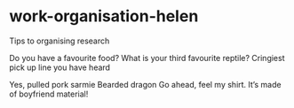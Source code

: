 # work-organisation-helen
Tips to organising research

Do you have a favourite food? 
What is your third favourite reptile? 
Cringiest pick up line you have heard

Yes, pulled pork sarmie
Bearded dragon
Go ahead, feel my shirt. It’s made of boyfriend material!
